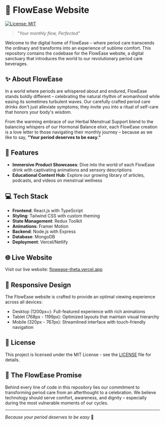 # 💮 FlowEase Website

[![License: MIT](https://img.shields.io/badge/License-MIT-blue.svg)](https://opensource.org/licenses/MIT)

> *"Your monthly flow, Perfected"*

Welcome to the digital home of FlowEase – where period care transcends the ordinary and transforms into an experience of sublime comfort. This repository contains the codebase for the FlowEase website, a digital sanctuary that introduces the world to our revolutionary period care beverages.

## ✨ About FlowEase

In a world where periods are whispered about and endured, FlowEase stands boldly different – celebrating the natural rhythm of womanhood while easing its sometimes turbulent waves. Our carefully crafted period care drinks don't just alleviate symptoms; they invite you into a ritual of self-care that honors your body's wisdom.

From the warming embrace of our Herbal Menstrual Support blend to the balancing whispers of our Hormonal Balance elixir, each FlowEase creation is a love letter to those navigating their monthly journey – because as we like to say, **"Your period deserves to be easy."**

## 🚀 Features

- **Immersive Product Showcases**: Dive into the world of each FlowEase drink with captivating animations and sensory descriptions
- **Educational Content Hub**: Explore our growing library of articles, podcasts, and videos on menstrual wellness

## 💻 Tech Stack

- **Frontend**: React.js with TypeScript
- **Styling**: Tailwind CSS with custom theming
- **State Management**: Redux Toolkit
- **Animations**: Framer Motion
- **Backend**: Node.js with Express
- **Database**: MongoDB
- **Deployment**: Vercel/Netlify

## 🌐 Live Website

Visit our live website: [flowease-theta.vercel.app](https://flowease-theta.vercel.app/)

## 📱 Responsive Design

The FlowEase website is crafted to provide an optimal viewing experience across all devices:
- Desktop (1200px+): Full-featured experience with rich animations
- Tablet (768px - 1199px): Optimized layouts that maintain visual hierarchy
- Mobile (320px - 767px): Streamlined interface with touch-friendly navigation

## 📝 License

This project is licensed under the MIT License - see the [LICENSE](LICENSE) file for details.

## 🌸 The FlowEase Promise

Behind every line of code in this repository lies our commitment to transforming period care from an afterthought to a celebration. We believe technology should serve comfort, awareness, and dignity – especially during the most vulnerable moments of our cycles.

---

*Because your period deserves to be easy* 💫
